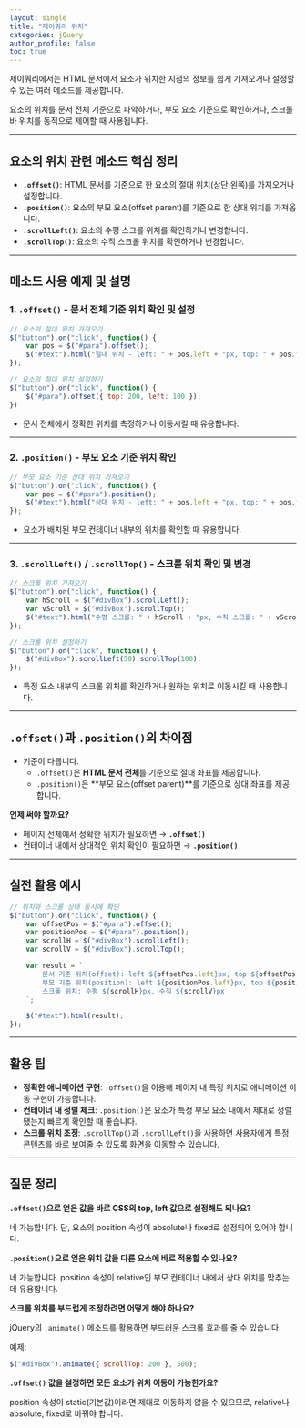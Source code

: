 ```yaml
---
layout: single
title: "제이쿼리 위치"
categories: jQuery
author_profile: false
toc: true
---
```


제이쿼리에서는 HTML 문서에서 요소가 위치한 지점의 정보를 쉽게 가져오거나 설정할 수 있는 여러 메소드를 제공합니다.

요소의 위치를 문서 전체 기준으로 파악하거나, 부모 요소 기준으로 확인하거나, 스크롤 바 위치를 동적으로 제어할 때 사용됩니다.

------

## 요소의 위치 관련 메소드 핵심 정리

- **`.offset()`**: HTML 문서를 기준으로 한 요소의 절대 위치(상단·왼쪽)를 가져오거나 설정합니다.
- **`.position()`**: 요소의 부모 요소(offset parent)를 기준으로 한 상대 위치를 가져옵니다.
- **`.scrollLeft()`**: 요소의 수평 스크롤 위치를 확인하거나 변경합니다.
- **`.scrollTop()`**: 요소의 수직 스크롤 위치를 확인하거나 변경합니다.

------

## 메소드 사용 예제 및 설명

### 1. `.offset()` - 문서 전체 기준 위치 확인 및 설정

```jsx
// 요소의 절대 위치 가져오기
$("button").on("click", function() {
    var pos = $("#para").offset();
    $("#text").html("절대 위치 - left: " + pos.left + "px, top: " + pos.top + "px");
});

// 요소의 절대 위치 설정하기
$("button").on("click", function() {
    $("#para").offset({ top: 200, left: 100 });
})
```

- 문서 전체에서 정확한 위치를 측정하거나 이동시킬 때 유용합니다.

------

### 2. `.position()` - 부모 요소 기준 위치 확인

```jsx
// 부모 요소 기준 상대 위치 가져오기
$("button").on("click", function() {
    var pos = $("#para").position();
    $("#text").html("상대 위치 - left: " + pos.left + "px, top: " + pos.top + "px");
});
```

- 요소가 배치된 부모 컨테이너 내부의 위치를 확인할 때 유용합니다.

------

### 3. `.scrollLeft()` / `.scrollTop()` - 스크롤 위치 확인 및 변경

```jsx
// 스크롤 위치 가져오기
$("button").on("click", function() {
    var hScroll = $("#divBox").scrollLeft();
    var vScroll = $("#divBox").scrollTop();
    $("#text").html("수평 스크롤: " + hScroll + "px, 수직 스크롤: " + vScroll + "px");
});

// 스크롤 위치 설정하기
$("button").on("click", function() {
    $("#divBox").scrollLeft(50).scrollTop(100);
});
```

- 특정 요소 내부의 스크롤 위치를 확인하거나 원하는 위치로 이동시킬 때 사용합니다.

------

## `.offset()`과 `.position()`의 차이점

- 기준이 다릅니다.
  - `.offset()`은 **HTML 문서 전체**를 기준으로 절대 좌표를 제공합니다.
  - `.position()`은 **부모 요소(offset parent)**를 기준으로 상대 좌표를 제공합니다.

**언제 써야 할까요?**

- 페이지 전체에서 정확한 위치가 필요하면 → **`.offset()`**
- 컨테이너 내에서 상대적인 위치 확인이 필요하면 → **`.position()`**

------

## 실전 활용 예시

```jsx
// 위치와 스크롤 상태 동시에 확인
$("button").on("click", function() {
    var offsetPos = $("#para").offset();
    var positionPos = $("#para").position();
    var scrollH = $("#divBox").scrollLeft();
    var scrollV = $("#divBox").scrollTop();

    var result = `
        문서 기준 위치(offset): left ${offsetPos.left}px, top ${offsetPos.top}px<br>
        부모 기준 위치(position): left ${positionPos.left}px, top ${positionPos.top}px<br>
        스크롤 위치: 수평 ${scrollH}px, 수직 ${scrollV}px
    `;

    $("#text").html(result);
});
```

------

## 활용 팁

- **정확한 애니메이션 구현**: `.offset()`을 이용해 페이지 내 특정 위치로 애니메이션 이동 구현이 가능합니다.
- **컨테이너 내 정렬 체크**: `.position()`은 요소가 특정 부모 요소 내에서 제대로 정렬됐는지 빠르게 확인할 때 좋습니다.
- **스크롤 위치 조정**: `.scrollTop()`과 `.scrollLeft()`을 사용하면 사용자에게 특정 콘텐츠를 바로 보여줄 수 있도록 화면을 이동할 수 있습니다.

------

## 질문 정리

**`.offset()`으로 얻은 값을 바로 CSS의 top, left 값으로 설정해도 되나요?**

네 가능합니다. 단, 요소의 position 속성이 absolute나 fixed로 설정되어 있어야 합니다.

**`.position()`으로 얻은 위치 값을 다른 요소에 바로 적용할 수 있나요?**

네 가능합니다. position 속성이 relative인 부모 컨테이너 내에서 상대 위치를 맞추는데 유용합니다.

**스크롤 위치를 부드럽게 조정하려면 어떻게 해야 하나요?**

jQuery의 `.animate()` 메소드를 활용하면 부드러운 스크롤 효과를 줄 수 있습니다.

예제:

```jsx
$("#divBox").animate({ scrollTop: 200 }, 500);
```

**`.offset()` 값을 설정하면 모든 요소가 위치 이동이 가능한가요?**

position 속성이 static(기본값)이라면 제대로 이동하지 않을 수 있으므로, relative나 absolute, fixed로 바꿔야 합니다.
